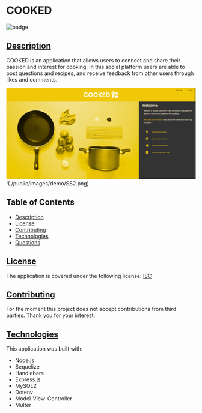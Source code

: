 # COOKED
 
![badge](https://img.shields.io/badge/license-isc-blue)

## [Description](#table-of-contents)

COOKED is an application that allows users to connect and share their passion and interest for cooking. In this social platform users are able to post questions and recipes, and receive feedback from other users through likes and comments.   

![Demo](./public/images/demo/SS1.png)
!(./public/images/demo/SS2.png)

## Table of Contents
* [Description](#description)
* [License](#license)
* [Contributing](#contributing)
* [Technologies](#technologies)
* [Questions](#questions)


## [License](#table-of-contents)
The application is covered under the following license:
[ISC](https://choosealicense.com/licenses/isc)


## [Contributing](#table-of-contents)

For the moment this project does not accept contributions from third parties. Thank you for your interest.

## [Technologies](#table-of-contents)

This application was built with: 
* Node.js
* Sequelize
* Handlebars
* Express.js
* MySQL2
* Dotenv
* Model-View-Controller
* Multer
